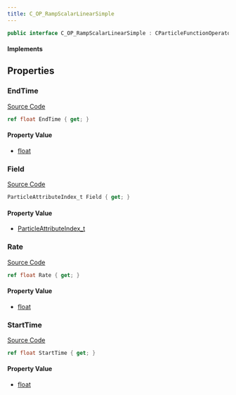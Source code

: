 ```yaml
---
title: C_OP_RampScalarLinearSimple
---
```


```csharp
public interface C_OP_RampScalarLinearSimple : CParticleFunctionOperator, CParticleFunction, ISchemaClass<CParticleFunction>, ISchemaClass<CParticleFunctionOperator>, ISchemaClass<C_OP_RampScalarLinearSimple>, ISchemaField, ISchemaClass, INativeHandle
```

#### Implements

## Properties

### EndTime

[Source Code](https://github.com/swiftly-solution/swiftlys2/blob/beta/managed/src/SwiftlyS2.Generated/Schemas/Interfaces/C_OP_RampScalarLinearSimple.cs#L20)

```csharp
ref float EndTime { get; }
```

#### Property Value

- [float](https://learn.microsoft.com/dotnet/api/system.single)

### Field

[Source Code](https://github.com/swiftly-solution/swiftlys2/blob/beta/managed/src/SwiftlyS2.Generated/Schemas/Interfaces/C_OP_RampScalarLinearSimple.cs#L22)

```csharp
ParticleAttributeIndex_t Field { get; }
```

#### Property Value

- [ParticleAttributeIndex_t](/docs/api/shared/schemadefinitions/particleattributeindex_t)

### Rate

[Source Code](https://github.com/swiftly-solution/swiftlys2/blob/beta/managed/src/SwiftlyS2.Generated/Schemas/Interfaces/C_OP_RampScalarLinearSimple.cs#L16)

```csharp
ref float Rate { get; }
```

#### Property Value

- [float](https://learn.microsoft.com/dotnet/api/system.single)

### StartTime

[Source Code](https://github.com/swiftly-solution/swiftlys2/blob/beta/managed/src/SwiftlyS2.Generated/Schemas/Interfaces/C_OP_RampScalarLinearSimple.cs#L18)

```csharp
ref float StartTime { get; }
```

#### Property Value

- [float](https://learn.microsoft.com/dotnet/api/system.single)

